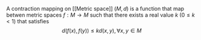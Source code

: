 A contraction mapping on [[Metric space]] $(M, d)$ is a function that map betwen metric spaces $f: M \rightarrow M$ such that there exists a real value $k$ ($0 \leq k < 1$) that satisfies 
$$d(f(x), f(y)) \leq k d(x, y), \forall x, y \in M$$